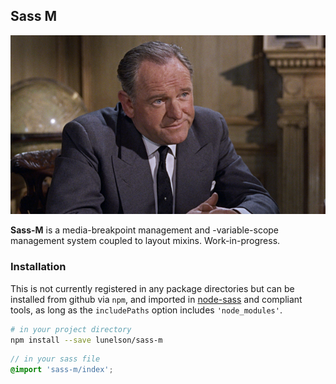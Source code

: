 ## Sass M

!['sass m'](sass-m.png)

**Sass-M** is a media-breakpoint management and -variable-scope management system coupled to layout mixins. Work-in-progress.

### Installation

This is not currently registered in any package directories but can be installed from github via `npm`, and imported in [node-sass](https://github.com/sass/node-sass) and compliant tools, as long as the `includePaths` option includes `'node_modules'`.

```sh
# in your project directory
npm install --save lunelson/sass-m
```
```scss
// in your sass file
@import 'sass-m/index';
```
